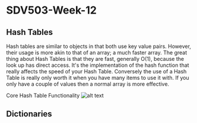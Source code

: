 # SDV503-Week-12

## Hash Tables
Hash tables are similar to objects in that both use key value pairs.
However, their usage is more akin to that of an array; a much faster 
array.
The great thing about Hash Tables is that they are fast, 
generally O(1), because the look up has direct access. It's the 
implementation of the hash function that really affects the speed of 
your Hash Table.
Conversely the use of a Hash Table is really only worth it when you 
have many items to use it with. If you only have a couple of values 
then a normal array is more effective.

Core Hash Table Functionality
![alt text](https://gblobscdn.gitbook.com/assets%2F-M0tzdQoYXoPhCiqfqxs%2F-M7Y_5joCQkAp5eT8QA3%2F-M7YbWY9D-3kXbAetNJ5%2FScreen%20Shot%202020-05-18%20at%205.10.45%20AM.png "Pseudocode showing the core of the Hash Table")


## Dictionaries

